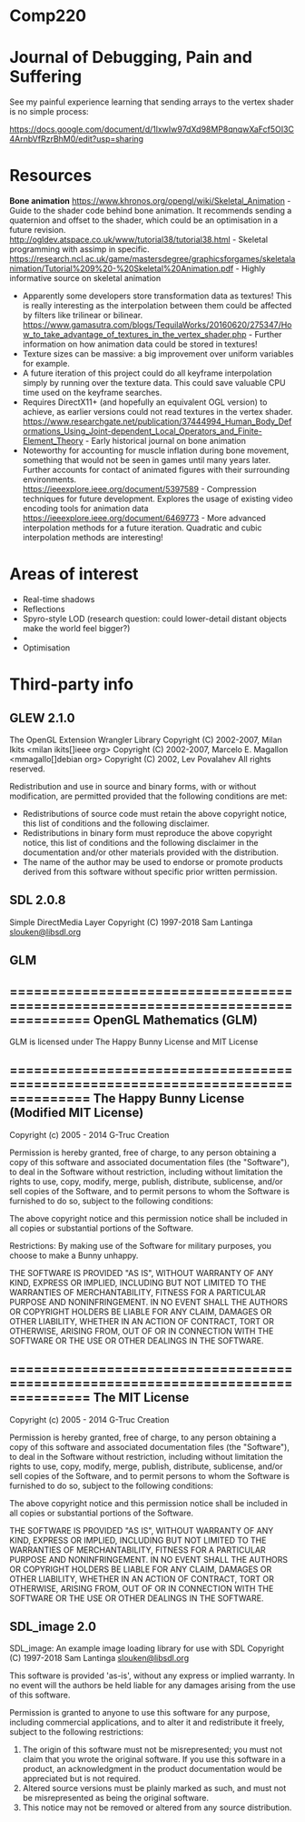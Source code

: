 # Comp220  

# Journal of Debugging, Pain and Suffering
See my painful experience learning that sending arrays to the vertex shader is no simple process:  

https://docs.google.com/document/d/1lxwIw97dXd98MP8qnqwXaFcf5OI3C4ArnbVfRzrBhM0/edit?usp=sharing

# Resources
**Bone animation**
https://www.khronos.org/opengl/wiki/Skeletal_Animation  - Guide to the shader code behind bone animation. It recommends sending a quaternion and offset to the shader, which could be an optimisation in a future revision.  
http://ogldev.atspace.co.uk/www/tutorial38/tutorial38.html - Skeletal programming with assimp in specific.  
https://research.ncl.ac.uk/game/mastersdegree/graphicsforgames/skeletalanimation/Tutorial%209%20-%20Skeletal%20Animation.pdf  - Highly informative source on skeletal animation  
* Apparently some developers store transformation data as textures! This is really interesting as the interpolation between them could be affected by filters like trilinear or bilinear. 
https://www.gamasutra.com/blogs/TequilaWorks/20160620/275347/How_to_take_advantage_of_textures_in_the_vertex_shader.php - Further information on how animation data could be stored in textures!  
* Texture sizes can be massive: a big improvement over uniform variables for example.  
* A future iteration of this project could do all keyframe interpolation simply by running over the texture data. This could save valuable CPU time used on the keyframe searches.  
* Requires DirectX11+ (and hopefully an equivalent OGL version) to achieve, as earlier versions could not read textures in the vertex shader.  
https://www.researchgate.net/publication/37444994_Human_Body_Deformations_Using_Joint-dependent_Local_Operators_and_Finite-Element_Theory - Early historical journal on bone animation  
* Noteworthy for accounting for muscle inflation during bone movement, something that would not be seen in games until many years later. Further accounts for contact of animated figures with their surrounding environments.  
https://ieeexplore.ieee.org/document/5397589 - Compression techniques for future development. Explores the usage of existing video encoding tools for animation data  
https://ieeexplore.ieee.org/document/6469773 - More advanced interpolation methods for a future iteration. Quadratic and cubic interpolation methods are interesting!


# Areas of interest
* Real-time shadows
* Reflections
* Spyro-style LOD (research question: could lower-detail distant objects make the world feel bigger?)
* 
* Optimisation

# Third-party info
## GLEW 2.1.0
The OpenGL Extension Wrangler Library
Copyright (C) 2002-2007, Milan Ikits <milan ikits[]ieee org>
Copyright (C) 2002-2007, Marcelo E. Magallon <mmagallo[]debian org>
Copyright (C) 2002, Lev Povalahev
All rights reserved.

Redistribution and use in source and binary forms, with or without 
modification, are permitted provided that the following conditions are met:

* Redistributions of source code must retain the above copyright notice, 
  this list of conditions and the following disclaimer.
* Redistributions in binary form must reproduce the above copyright notice, 
  this list of conditions and the following disclaimer in the documentation 
  and/or other materials provided with the distribution.
* The name of the author may be used to endorse or promote products 
  derived from this software without specific prior written permission.

## SDL 2.0.8
Simple DirectMedia Layer
Copyright (C) 1997-2018 Sam Lantinga <slouken@libsdl.org>

## GLM
================================================================================
OpenGL Mathematics (GLM)
--------------------------------------------------------------------------------
GLM is licensed under The Happy Bunny License and MIT License

================================================================================
The Happy Bunny License (Modified MIT License)
--------------------------------------------------------------------------------
Copyright (c) 2005 - 2014 G-Truc Creation

Permission is hereby granted, free of charge, to any person obtaining a copy
of this software and associated documentation files (the "Software"), to deal
in the Software without restriction, including without limitation the rights
to use, copy, modify, merge, publish, distribute, sublicense, and/or sell
copies of the Software, and to permit persons to whom the Software is
furnished to do so, subject to the following conditions:

The above copyright notice and this permission notice shall be included in
all copies or substantial portions of the Software.

Restrictions:
 By making use of the Software for military purposes, you choose to make a
 Bunny unhappy.

THE SOFTWARE IS PROVIDED "AS IS", WITHOUT WARRANTY OF ANY KIND, EXPRESS OR
IMPLIED, INCLUDING BUT NOT LIMITED TO THE WARRANTIES OF MERCHANTABILITY,
FITNESS FOR A PARTICULAR PURPOSE AND NONINFRINGEMENT. IN NO EVENT SHALL THE
AUTHORS OR COPYRIGHT HOLDERS BE LIABLE FOR ANY CLAIM, DAMAGES OR OTHER
LIABILITY, WHETHER IN AN ACTION OF CONTRACT, TORT OR OTHERWISE, ARISING FROM,
OUT OF OR IN CONNECTION WITH THE SOFTWARE OR THE USE OR OTHER DEALINGS IN
THE SOFTWARE.

================================================================================
The MIT License
--------------------------------------------------------------------------------
Copyright (c) 2005 - 2014 G-Truc Creation

Permission is hereby granted, free of charge, to any person obtaining a copy
of this software and associated documentation files (the "Software"), to deal
in the Software without restriction, including without limitation the rights
to use, copy, modify, merge, publish, distribute, sublicense, and/or sell
copies of the Software, and to permit persons to whom the Software is
furnished to do so, subject to the following conditions:  

The above copyright notice and this permission notice shall be included in
all copies or substantial portions of the Software.  

THE SOFTWARE IS PROVIDED "AS IS", WITHOUT WARRANTY OF ANY KIND, EXPRESS OR
IMPLIED, INCLUDING BUT NOT LIMITED TO THE WARRANTIES OF MERCHANTABILITY,
FITNESS FOR A PARTICULAR PURPOSE AND NONINFRINGEMENT. IN NO EVENT SHALL THE
AUTHORS OR COPYRIGHT HOLDERS BE LIABLE FOR ANY CLAIM, DAMAGES OR OTHER
LIABILITY, WHETHER IN AN ACTION OF CONTRACT, TORT OR OTHERWISE, ARISING FROM,
OUT OF OR IN CONNECTION WITH THE SOFTWARE OR THE USE OR OTHER DEALINGS IN
THE SOFTWARE.  

## SDL_image 2.0
  SDL_image:  An example image loading library for use with SDL
  Copyright (C) 1997-2018 Sam Lantinga <slouken@libsdl.org>

  This software is provided 'as-is', without any express or implied
  warranty.  In no event will the authors be held liable for any damages
  arising from the use of this software.

  Permission is granted to anyone to use this software for any purpose,
  including commercial applications, and to alter it and redistribute it
  freely, subject to the following restrictions:

  1. The origin of this software must not be misrepresented; you must not
     claim that you wrote the original software. If you use this software
     in a product, an acknowledgment in the product documentation would be
     appreciated but is not required.
  2. Altered source versions must be plainly marked as such, and must not be
     misrepresented as being the original software.
  3. This notice may not be removed or altered from any source distribution.